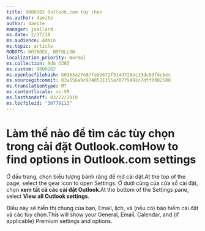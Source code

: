 ```yaml
---
title: 9000202 Outlook.com tùy chọn
ms.author: daeite
author: daeite
manager: joallard
ms.date: 2/27/19
ms.audience: Admin
ms.topic: article
ROBOTS: NOINDEX, NOFOLLOW
localization_priority: Normal
ms.collection: Adm_O365
ms.custom: 9000202
ms.openlocfilehash: b0363a27e87fa92672f514d728ec13dc89f4cbec
ms.sourcegitcommit: 03a156a9c9740521155a30775492c7dff0982588
ms.translationtype: MT
ms.contentlocale: vi-VN
ms.lasthandoff: 03/22/2019
ms.locfileid: "30779113"
---
```

# <a name="how-to-find-options-in-outlookcom-settings"></a><span data-ttu-id="6795f-102">Làm thế nào để tìm các tùy chọn trong cài đặt Outlook.com</span><span class="sxs-lookup"><span data-stu-id="6795f-102">How to find options in Outlook.com settings</span></span>

<span data-ttu-id="6795f-103">Ở đầu trang, chọn biểu tượng bánh răng để mở cài đặt.</span><span class="sxs-lookup"><span data-stu-id="6795f-103">At the top of the page, select the gear icon to open Settings.</span></span> <span data-ttu-id="6795f-104">Ở dưới cùng của cửa sổ cài đặt, chọn **xem tất cả các cài đặt Outlook**.</span><span class="sxs-lookup"><span data-stu-id="6795f-104">At the bottom of the Settings pane, select **View all Outlook settings**.</span></span>

<span data-ttu-id="6795f-105">Điều này sẽ hiển thị chung của bạn, Email, lịch, và (nếu có) bảo hiểm cài đặt và các tùy chọn.</span><span class="sxs-lookup"><span data-stu-id="6795f-105">This will show your General, Email, Calendar, and (if applicable) Premium settings and options.</span></span>